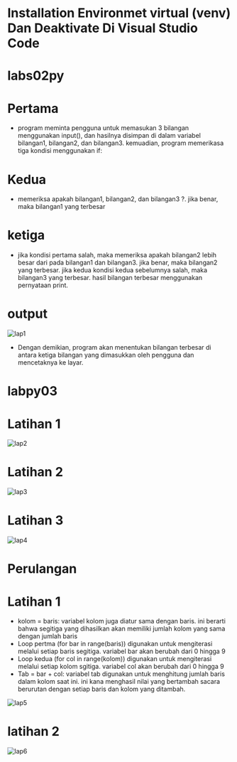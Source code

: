 # Installation Environmet virtual (venv) Dan Deaktivate Di Visual Studio Code
# labs02py
# Pertama
* program meminta pengguna untuk memasukan 3 bilangan menggunakan input(), dan hasilnya disimpan di dalam variabel bilangan1, bilangan2, dan bilangan3. kemuadian, program memerikasa tiga kondisi menggunakan if:

# Kedua 
* memeriksa apakah bilangan1, bilangan2, dan bilangan3 ?. jika benar, maka bilangan1 yang terbesar

# ketiga
* jika kondisi pertama salah, maka memeriksa apakah bilangan2 lebih besar dari pada bilangan1 dan bilangan3. jika benar, maka bilangan2 yang terbesar. jika kedua kondisi kedua sebelumnya salah, maka bilangan3 yang terbesar. hasil bilangan terbesar menggunakan pernyataan print.

# output
![lap1](https://github.com/xrif2231/labspy02/assets/147913440/d376bcda-c09e-4bf8-be88-b81bab30573d)

* Dengan demikian, program akan menentukan bilangan terbesar di antara ketiga bilangan yang dimasukkan oleh pengguna dan mencetaknya ke layar.

# labpy03

# Latihan 1
![lap2](https://github.com/xrif2231/labspy02/assets/147913440/2164a406-034c-4ad6-9133-21124ddc1da7)


# Latihan 2
![lap3](https://github.com/xrif2231/labspy02/assets/147913440/6eaeef69-82b0-4639-8411-145d32509f1c)


# Latihan 3
![lap4](https://github.com/xrif2231/labspy02/assets/147913440/cc3fab1d-8709-4ee7-92f4-8f6f8d07cbb9)


# Perulangan 
# Latihan 1
* kolom = baris: variabel kolom juga diatur sama dengan baris. ini berarti bahwa segitiga yang dihasilkan akan memiliki jumlah kolom yang sama dengan jumlah baris
* Loop pertma (for bar in range(baris)) digunakan untuk mengiterasi melalui setiap baris segitiga. variabel bar akan berubah dari 0 hingga 9 
* Loop kedua (for col in range(kolom)) digunakan untuk mengiterasi melalui setiap kolom sgitiga. variabel col akan berubah dari 0 hingga 9
* Tab = bar + col: variabel tab digunakan untuk menghitung jumlah baris dalam kolom saat ini. ini kana menghasil nilai yang bertambah sacara berurutan dengan setiap baris dan kolom yang ditambah.

![lap5](https://github.com/xrif2231/labspy02/assets/147913440/dddfc617-3e34-4d68-93fe-1d4d9a215d32)


# latihan 2
![lap6](https://github.com/xrif2231/labspy02/assets/147913440/bd565122-5fec-4f1a-af4b-23754ee396b8)



